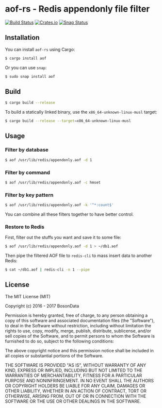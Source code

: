 # aof-rs - Redis appendonly file filter

[![Build Status](https://travis-ci.org/bosondata/aof-rs.svg?branch=master)](https://travis-ci.org/bosondata/aof-rs)
[![Crates.io](https://img.shields.io/crates/v/aof.svg)](https://crates.io/crates/aof)
[![Snap Status](https://build.snapcraft.io/badge/bosondata/aof-rs.svg)](https://build.snapcraft.io/user/bosondata/aof-rs)

## Installation

You can install ``aof-rs`` using Cargo:

```bash
$ cargo install aof
```

Or you can use `snap`:

```bash
$ sudo snap install aof
```

## Build

```bash
$ cargo build --release
```

To build a statically linked binary, use the ``x86_64-unknown-linux-musl`` target:

```bash
$ cargo build --release --target=x86_64-unknown-linux-musl
```

## Usage

### Filter by database

```bash
$ aof /usr/lib/redis/appendonly.aof -d 1
```

### Filter by command

```bash
$ aof /usr/lib/redis/appendonly.aof -c hmset
```

### Filter by key pattern

```bash
$ aof /usr/lib/redis/appendonly.aof -k '^*:count$'
```

You can combine all these filters together to have better control.

### Restore to Redis

First, filter out the stuffs you want and save it to some file:

```bash
$ aof /usr/lib/redis/appendonly.aof -d 1 > ~/db1.aof
```

Then pipe the filtered AOF file to ``redis-cli`` to mass insert data to another Redis:

```bash
$ cat ~/db1.aof | redis-cli -n 1 --pipe
```

## License

The MIT License (MIT)

Copyright (c) 2016 - 2017 BosonData

Permission is hereby granted, free of charge, to any person obtaining a copy of
this software and associated documentation files (the "Software"), to deal in
the Software without restriction, including without limitation the rights to
use, copy, modify, merge, publish, distribute, sublicense, and/or sell copies
of the Software, and to permit persons to whom the Software is furnished to do
so, subject to the following conditions:

The above copyright notice and this permission notice shall be included in all
copies or substantial portions of the Software.

THE SOFTWARE IS PROVIDED "AS IS", WITHOUT WARRANTY OF ANY KIND, EXPRESS OR
IMPLIED, INCLUDING BUT NOT LIMITED TO THE WARRANTIES OF MERCHANTABILITY,
FITNESS FOR A PARTICULAR PURPOSE AND NONINFRINGEMENT. IN NO EVENT SHALL THE
AUTHORS OR COPYRIGHT HOLDERS BE LIABLE FOR ANY CLAIM, DAMAGES OR OTHER
LIABILITY, WHETHER IN AN ACTION OF CONTRACT, TORT OR OTHERWISE, ARISING FROM,
OUT OF OR IN CONNECTION WITH THE SOFTWARE OR THE USE OR OTHER DEALINGS IN THE
SOFTWARE.
